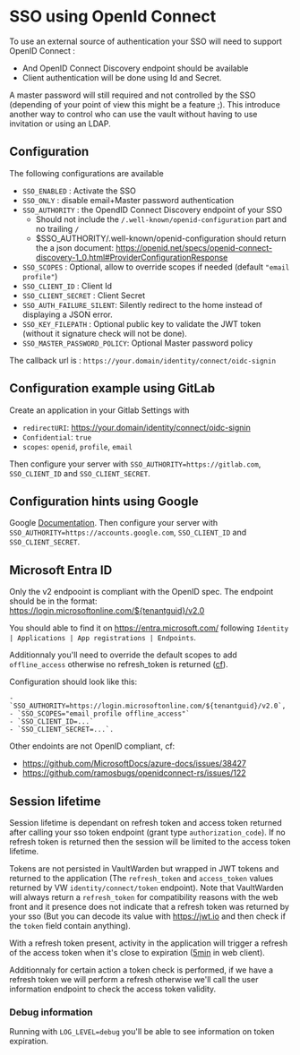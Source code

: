 # SSO using OpenId Connect

To use an external source of authentication your SSO will need to support OpenID Connect :

 - And OpenID Connect Discovery endpoint should be available
 - Client authentication will be done using Id and Secret.

A master password will still required and not controlled by the SSO (depending of your point of view this might be a feature ;).
This introduce another way to control who can use the vault without having to use invitation or using an LDAP.

## Configuration

The following configurations are available

 - `SSO_ENABLED` : Activate the SSO
 - `SSO_ONLY` : disable email+Master password authentication
 - `SSO_AUTHORITY` : the OpendID Connect Discovery endpoint of your SSO
 	- Should not include the `/.well-known/openid-configuration` part and no trailing `/`
 	- $SSO_AUTHORITY/.well-known/openid-configuration should return the a json document: https://openid.net/specs/openid-connect-discovery-1_0.html#ProviderConfigurationResponse
 - `SSO_SCOPES` : Optional, allow to override scopes if needed (default `"email profile"`)
 - `SSO_CLIENT_ID` : Client Id
 - `SSO_CLIENT_SECRET` : Client Secret
 - `SSO_AUTH_FAILURE_SILENT`: Silently redirect to the home instead of displaying a JSON error.
 - `SSO_KEY_FILEPATH` : Optional public key to validate the JWT token (without it signature check will not be done).
 - `SSO_MASTER_PASSWORD_POLICY`: Optional Master password policy

The callback url is : `https://your.domain/identity/connect/oidc-signin`

## Configuration example using GitLab

Create an application in your Gitlab Settings with

- `redirectURI`: https://your.domain/identity/connect/oidc-signin
- `Confidential`: `true`
- `scopes`: `openid`, `profile`, `email`

Then configure your server with `SSO_AUTHORITY=https://gitlab.com`, `SSO_CLIENT_ID` and `SSO_CLIENT_SECRET`.

## Configuration hints using Google

Google [Documentation](https://developers.google.com/identity/openid-connect/openid-connect).
Then configure your server with `SSO_AUTHORITY=https://accounts.google.com`, `SSO_CLIENT_ID` and `SSO_CLIENT_SECRET`.

## Microsoft Entra ID

Only the v2 endpooint is compliant with the OpenID spec.
The endpoint should be in the format: https://login.microsoftonline.com/${tenantguid}/v2.0

You should able to find it on https://entra.microsoft.com/ following `Identity | Applications | App registrations | Endpoints`.

Additionnaly you'll need to override the default scopes to add `offline_access` otherwise no refresh_token is returned ([cf](https://github.com/MicrosoftDocs/azure-docs/issues/17134)).

Configuration should look like this:

	- `SSO_AUTHORITY=https://login.microsoftonline.com/${tenantguid}/v2.0`,
	- `SSO_SCOPES="email profile offline_access"`
	- `SSO_CLIENT_ID=...`
	- `SSO_CLIENT_SECRET=...`.

Other endoints are not OpenID compliant, cf:

 - https://github.com/MicrosoftDocs/azure-docs/issues/38427
 - https://github.com/ramosbugs/openidconnect-rs/issues/122


## Session lifetime

Session lifetime is dependant on refresh token and access token returned after calling your sso token endpoint (grant type `authorization_code`).
If no refresh token is returned then the session will be limited to the access token lifetime.

Tokens are not persisted in VaultWarden but wrapped in JWT tokens and returned to the application (The `refresh_token` and `access_token` values returned by VW `identity/connect/token` endpoint).
Note that VaultWarden will always return a `refresh_token` for compatibility reasons with the web front and it presence does not indicate that a refresh token was returned by your sso (But you can decode its value with https://jwt.io and then check if the `token` field contain anything).

With a refresh token present, activity in the application will trigger a refresh of the access token when it's close to expiration ([5min](https://github.com/bitwarden/clients/blob/0bcb45ed5caa990abaff735553a5046e85250f24/libs/common/src/auth/services/token.service.ts#L126) in web client).

Additionnaly for certain action a token check is performed, if we have a refresh token we will perform a refresh otherwise we'll call the user information endpoint to check the access token validity.

### Debug information

Running with `LOG_LEVEL=debug` you'll be able to see information on token expiration.
